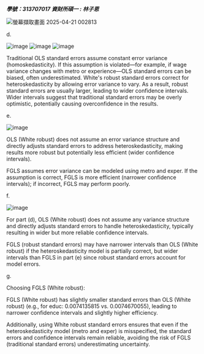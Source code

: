 ***學號：313707017     資財所碩一 : 林子恩***


![螢幕擷取畫面 2025-04-21 002813](https://github.com/user-attachments/assets/b6a785c0-86f3-4c69-b77a-dc2868144693)

d.

![image](https://github.com/user-attachments/assets/fe211618-1511-4991-ad30-8b8a32f0b6d8)
![image](https://github.com/user-attachments/assets/afed8c5a-f364-40f6-b428-7df779b00a41)
![image](https://github.com/user-attachments/assets/1bfb115b-3aa8-4980-b87a-9ea3d90823ba)


Traditional OLS standard errors assume constant error variance (homoskedasticity). If this assumption is violated—for example, if wage variance changes with metro or experience—OLS standard errors can be biased, often underestimated.
White's robust standard errors correct for heteroskedasticity by allowing error variance to vary. As a result, robust standard errors are usually larger, leading to wider confidence intervals.
Wider intervals suggest that traditional standard errors may be overly optimistic, potentially causing overconfidence in the results.

e.

![image](https://github.com/user-attachments/assets/17a23782-3911-4e4f-bf11-3427e8f20773)

OLS (White robust) does not assume an error variance structure and directly adjusts standard errors to address heteroskedasticity, making results more robust but potentially less efficient (wider confidence intervals).

FGLS assumes error variance can be modeled using metro and exper. If the assumption is correct, FGLS is more efficient (narrower confidence intervals); if incorrect, FGLS may perform poorly.

f.

![image](https://github.com/user-attachments/assets/d83d6330-fe68-49c0-b4c7-0c1ee88b3763)

For part (d), OLS (White robust) does not assume any variance structure and directly adjusts standard errors to handle heteroskedasticity, typically resulting in wider but more reliable confidence intervals.

FGLS (robust standard errors) may have narrower intervals than OLS (White robust) if the heteroskedasticity model is partially correct, but wider intervals than FGLS in part (e) since robust standard errors account for model errors.

g.

Choosing FGLS (White robust):

FGLS (White robust) has slightly smaller standard errors than OLS (White robust) (e.g., for educ: 0.0074135815 vs. 0.0074670055), leading to narrower confidence intervals and slightly higher efficiency.

Additionally, using White robust standard errors ensures that even if the heteroskedasticity model (metro and exper) is misspecified, the standard errors and confidence intervals remain reliable, avoiding the risk of FGLS (traditional standard errors) underestimating uncertainty.
